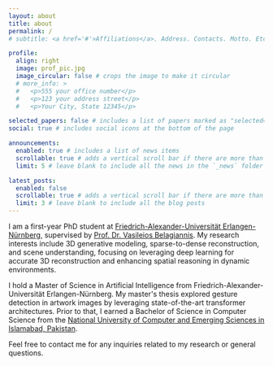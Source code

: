 ```yaml
---
layout: about
title: about
permalink: /
# subtitle: <a href='#'>Affiliations</a>. Address. Contacts. Motto. Etc.

profile:
  align: right
  image: prof_pic.jpg
  image_circular: false # crops the image to make it circular
  # more_info: >
  #   <p>555 your office number</p>
  #   <p>123 your address street</p>
  #   <p>Your City, State 12345</p>

selected_papers: false # includes a list of papers marked as "selected={true}"
social: true # includes social icons at the bottom of the page

announcements:
  enabled: true # includes a list of news items
  scrollable: true # adds a vertical scroll bar if there are more than 3 news items
  limit: 5 # leave blank to include all the news in the `_news` folder

latest_posts:
  enabled: false
  scrollable: true # adds a vertical scroll bar if there are more than 3 new posts items
  limit: 3 # leave blank to include all the blog posts
---
```


I am a first-year PhD student at [Friedrich-Alexander-Universität Erlangen-Nürnberg](https://www.fau.de/), supervised by [Prof. Dr. Vasileios Belagiannis](https://www.lms.tf.fau.eu/person/vasileios-belagiannis/). My research interests include 3D generative modeling, sparse-to-dense reconstruction, and scene understanding, focusing on leveraging deep learning for accurate 3D reconstruction and enhancing spatial reasoning in dynamic environments.

I hold a Master of Science in Artificial Intelligence from Friedrich-Alexander-Universität Erlangen-Nürnberg. My master's thesis explored gesture detection in artwork images by leveraging state-of-the-art transformer architectures. Prior to that, I earned a Bachelor of Science in Computer Science from the [National University of Computer and Emerging Sciences in Islamabad, Pakistan](http://isb.nu.edu.pk/). 

Feel free to contact me for any inquiries related to my research or general questions.
 